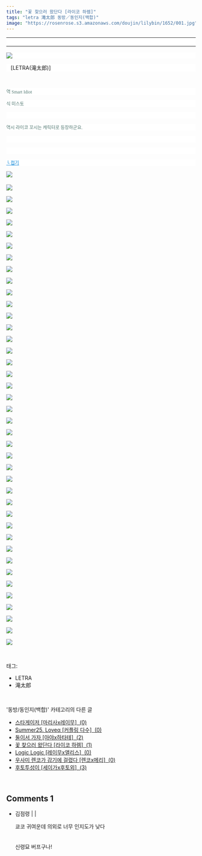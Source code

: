 ```yaml
---
title: "꽃 찾으러 왔단다 [라이코 하렘]"
tags: "letra 滝太郎 동방／동인지(백합)"
image: "https://rosenrose.s3.amazonaws.com/doujin/lilybin/1652/001.jpg"
---
```

<div class="article">
<div class="area_view">
<div><table border="0" style="border-collapse:collapse; background: white"><colgroup><col style="width:936px"/></colgroup><tbody valign="top"><tr><td style="padding-top: 1px; padding-left: 1px; padding-bottom: 1px; padding-right: 1px" valign="bottom"> </td></tr></tbody></table></div><p style="text-align: justify; background: white"><img src="{{ site.imgserver1 }}/lilybin/1652/001.jpg"/><span style="color:#557a74; font-family:돋움; font-size:9pt">
</span></p><p style="text-align: justify; background: white">   [LETRA(滝太郎)]</p><div><br/></div><p style="text-align: justify; background: white"><span style="color:#557a74; font-family:돋움; font-size:9pt">역 Smart Idiot
</span></p><p style="text-align: justify; background: white"><span style="color:#557a74; font-family:돋움; font-size:9pt">식 미스토
</span></p><p style="text-align: justify; background: white"> 
 </p><p style="text-align: justify; background: white"><span style="color:#557a74; font-family:돋움; font-size:9pt">역시 라이코 꼬시는 캐릭터로 등장하군요.
</span></p><p style="text-align: justify; background: white"> 
 </p><p style="text-align: justify; background: white"> 
 </p><p style="text-align: justify; background: white"><a href="http://blog.naver.com/PostThumbnailView.nhn?blogId=cjb0236&amp;logNo=150189940844&amp;categoryNo=41&amp;parentCategoryNo=0"><span style="color:#0482d6; font-family:돋움; font-size:9pt; text-decoration:underline">└ 접기</span></a><span style="color:#557a74; font-family:돋움; font-size:9pt">
</span></p><p><img src="{{ site.imgserver1 }}/lilybin/1652/002.jpg"/><span style="color:#557a74; font-family:돋움; font-size:9pt"><br/><br/><img src="{{ site.imgserver1 }}/lilybin/1652/003.jpg"/><br/><br/><img src="{{ site.imgserver1 }}/lilybin/1652/004.jpg"/><br/><br/><img src="{{ site.imgserver1 }}/lilybin/1652/005.jpg"/><br/><br/><img src="{{ site.imgserver1 }}/lilybin/1652/006.jpg"/><br/><br/><img src="{{ site.imgserver1 }}/lilybin/1652/007.jpg"/><br/><br/><img src="{{ site.imgserver1 }}/lilybin/1652/008.jpg"/><br/><br/><img src="{{ site.imgserver1 }}/lilybin/1652/009.jpg"/><br/><br/><img src="{{ site.imgserver1 }}/lilybin/1652/010.jpg"/><br/><br/><img src="{{ site.imgserver1 }}/lilybin/1652/011.jpg"/><br/><br/><img src="{{ site.imgserver1 }}/lilybin/1652/012.jpg"/><br/><br/><img src="{{ site.imgserver1 }}/lilybin/1652/013.jpg"/><br/><br/><img src="{{ site.imgserver1 }}/lilybin/1652/014.jpg"/><br/><br/><img src="{{ site.imgserver1 }}/lilybin/1652/015.jpg"/><br/><br/><img src="{{ site.imgserver1 }}/lilybin/1652/016.jpg"/><br/><br/><img src="{{ site.imgserver1 }}/lilybin/1652/017.jpg"/><br/><br/><img src="{{ site.imgserver1 }}/lilybin/1652/018.jpg"/><br/><br/><img src="{{ site.imgserver1 }}/lilybin/1652/019.jpg"/><br/><br/><img src="{{ site.imgserver1 }}/lilybin/1652/020.jpg"/><br/><br/><img src="{{ site.imgserver1 }}/lilybin/1652/021.jpg"/><br/><br/><img src="{{ site.imgserver1 }}/lilybin/1652/022.jpg"/><br/><br/><img src="{{ site.imgserver1 }}/lilybin/1652/023.jpg"/><br/><br/><img src="{{ site.imgserver1 }}/lilybin/1652/024.jpg"/><br/><br/><img src="{{ site.imgserver1 }}/lilybin/1652/025.jpg"/><br/><br/><img src="{{ site.imgserver1 }}/lilybin/1652/026.jpg"/><br/><br/><img src="{{ site.imgserver1 }}/lilybin/1652/027.jpg"/><br/><br/><img src="{{ site.imgserver1 }}/lilybin/1652/028.jpg"/><br/><br/><img src="{{ site.imgserver1 }}/lilybin/1652/029.jpg"/><br/><br/><img src="{{ site.imgserver1 }}/lilybin/1652/030.jpg"/><br/><br/><img src="{{ site.imgserver1 }}/lilybin/1652/031.jpg"/><br/><br/><img src="{{ site.imgserver1 }}/lilybin/1652/032.jpg"/><br/><br/><img src="{{ site.imgserver1 }}/lilybin/1652/033.jpg"/><br/><br/><img src="{{ site.imgserver1 }}/lilybin/1652/034.jpg"/><br/><br/><img src="{{ site.imgserver1 }}/lilybin/1652/035.jpg"/><br/><br/><img src="{{ site.imgserver1 }}/lilybin/1652/036.jpg"/><br/><br/><img src="{{ site.imgserver1 }}/lilybin/1652/037.jpg"/><br/><br/><img src="{{ site.imgserver1 }}/lilybin/1652/038.jpg"/><br/><br/><img src="{{ site.imgserver1 }}/lilybin/1652/039.jpg"/><br/><br/><img src="{{ site.imgserver1 }}/lilybin/1652/040.jpg"/><br/><br/><img src="{{ site.imgserver1 }}/lilybin/1652/041.jpg"/><br/><br/><img src="{{ site.imgserver1 }}/lilybin/1652/042.jpg"/></span></p>
</div></div><br/>
<div class="tagTrail">
<p>태그: </p>
<ul>
<li>LETRA</li>
<li>滝太郎</li>
</ul>
</div><br/>
<div class="another">
<p>'동방/동인지(백합)' 카테고리의 다른 글</p>
<ul>
<li><a href="/lilybin_1655">
스타게이저 [마리사x레이무]  (0)
</a></li>
<li><a href="/lilybin_1654">
Summer25. Loveα [커플링 다수]  (0)
</a></li>
<li><a href="/lilybin_1653">
둘이서 가자 [아야x하타테]  (2)
</a></li>
<li><a href="/lilybin_1652">
꽃 찾으러 왔단다 [라이코 하렘]  (1)
</a></li>
<li><a href="/lilybin_1651">
Logic Logic [레이무x앨리스]  (0)
</a></li>
<li><a href="/lilybin_1650">
우사미 렌코가 감기에 걸렸다 [렌코x메리]  (0)
</a></li>
<li><a href="/lilybin_1649">
후토투성이 [세이가x후토외]  (3)
</a></li>
</ul>
</div><br/>
<div class="comment">
<h2 class="bold">Comments <span id="commentCount1652">1</span></h2>
<div style="clear:both;">
<div id="entry1652Comment" style="display:block">
<ul class="list_reply">
<li class="rp_general" id="comment12118315">
<div class="post-comment">
<div>
<span>
<i class="fa fa-user"></i>김점령 |
                                |
                               
</span>
<p>쿄코 귀여운데 의외로 너무 인지도가 낮다<br/>
<br/>
<br/>
신령묘 버프구나!</p>

</div>
</div>
</li>
</ul>
</div>
</div>
</div><br/>
<br/>
<p id="refer"></p>
<br/>

